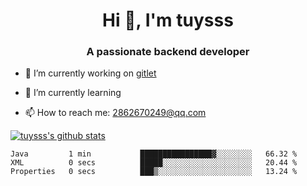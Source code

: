 <h1 align="center">Hi 👋, I'm tuysss</h1>
<h3 align="center">A passionate backend developer </h3>

- 🔭 I’m currently working on [gitlet](https://github.com/tuysss/cs61b-sp21)

- 🌱 I’m currently learning 
    
- 📫 How to reach me: 2862670249@qq.com

[![tuysss's github stats](https://github-readme-stats.vercel.app/api?username=tuysss)](https://github.com/tuysss/github-readme-stats)

<!--START_SECTION:waka-->

```text
Java         1 min           ████████████████▓░░░░░░░░   66.32 %
XML          0 secs          █████░░░░░░░░░░░░░░░░░░░░   20.44 %
Properties   0 secs          ███▒░░░░░░░░░░░░░░░░░░░░░   13.24 %
```

<!--END_SECTION:waka-->
